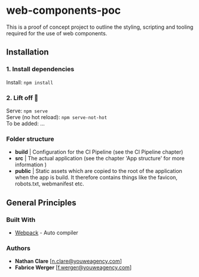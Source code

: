 # web-components-poc

This is a proof of concept project to outline the styling, scripting and tooling required for the use of web components.

## Installation

### 1. Install dependencies

Install: `npm install`

### 2. Lift off :rocket:

Serve: `npm serve`  
Serve (no hot reload): `npm serve-not-hot`  
To be added: ...

### Folder structure

- **build** | Configuration for the CI Pipeline (see the CI Pipeline chapter)
- **src** | The actual application (see the chapter 'App structure' for more information )
- **public** | Static assets which are copied to the root of the application when the app is build. It therefore contains things like the favicon, robots.txt, webmanifest etc.

## General Principles

### Built With

- [Webpack](https://webpack.js.org) - Auto compiler

### Authors

- **Nathan Clare** [<n.clare@youweagency.com>]
- **Fabrice Werger** [<f.werger@youweagency.com>]
